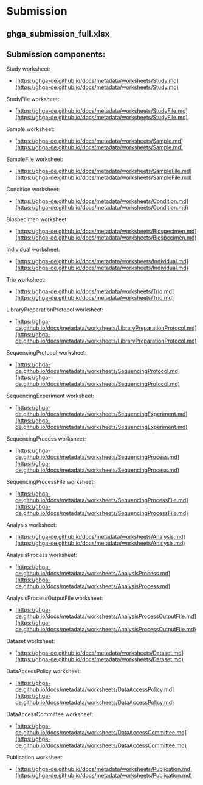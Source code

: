 # Submission

## ghga_submission_full.xlsx<br>

Submission components:
----------------------


Study worksheet:
* [https://ghga-de.github.io/docs/metadata/worksheets/Study.md](https://ghga-de.github.io/docs/metadata/worksheets/Study.md)<br>


StudyFile worksheet:
* [https://ghga-de.github.io/docs/metadata/worksheets/StudyFile.md](https://ghga-de.github.io/docs/metadata/worksheets/StudyFile.md)<br>


Sample worksheet:
* [https://ghga-de.github.io/docs/metadata/worksheets/Sample.md](https://ghga-de.github.io/docs/metadata/worksheets/Sample.md)<br>


SampleFile worksheet:
* [https://ghga-de.github.io/docs/metadata/worksheets/SampleFile.md](https://ghga-de.github.io/docs/metadata/worksheets/SampleFile.md)<br>


Condition worksheet:
* [https://ghga-de.github.io/docs/metadata/worksheets/Condition.md](https://ghga-de.github.io/docs/metadata/worksheets/Condition.md)<br>


Biospecimen worksheet:
* [https://ghga-de.github.io/docs/metadata/worksheets/Biospecimen.md](https://ghga-de.github.io/docs/metadata/worksheets/Biospecimen.md)<br>


Individual worksheet:
* [https://ghga-de.github.io/docs/metadata/worksheets/Individual.md](https://ghga-de.github.io/docs/metadata/worksheets/Individual.md)<br>


Trio worksheet:
* [https://ghga-de.github.io/docs/metadata/worksheets/Trio.md](https://ghga-de.github.io/docs/metadata/worksheets/Trio.md)<br>


LibraryPreparationProtocol worksheet:
* [https://ghga-de.github.io/docs/metadata/worksheets/LibraryPreparationProtocol.md](https://ghga-de.github.io/docs/metadata/worksheets/LibraryPreparationProtocol.md)<br>


SequencingProtocol worksheet:
* [https://ghga-de.github.io/docs/metadata/worksheets/SequencingProtocol.md](https://ghga-de.github.io/docs/metadata/worksheets/SequencingProtocol.md)<br>


SequencingExperiment worksheet:
* [https://ghga-de.github.io/docs/metadata/worksheets/SequencingExperiment.md](https://ghga-de.github.io/docs/metadata/worksheets/SequencingExperiment.md)<br>


SequencingProcess worksheet:
* [https://ghga-de.github.io/docs/metadata/worksheets/SequencingProcess.md](https://ghga-de.github.io/docs/metadata/worksheets/SequencingProcess.md)<br>


SequencingProcessFile worksheet:
* [https://ghga-de.github.io/docs/metadata/worksheets/SequencingProcessFile.md](https://ghga-de.github.io/docs/metadata/worksheets/SequencingProcessFile.md)<br>


Analysis worksheet:
* [https://ghga-de.github.io/docs/metadata/worksheets/Analysis.md](https://ghga-de.github.io/docs/metadata/worksheets/Analysis.md)<br>


AnalysisProcess worksheet:
* [https://ghga-de.github.io/docs/metadata/worksheets/AnalysisProcess.md](https://ghga-de.github.io/docs/metadata/worksheets/AnalysisProcess.md)<br>


AnalysisProcessOutputFile worksheet:
* [https://ghga-de.github.io/docs/metadata/worksheets/AnalysisProcessOutputFile.md](https://ghga-de.github.io/docs/metadata/worksheets/AnalysisProcessOutputFile.md)<br>


Dataset worksheet:
* [https://ghga-de.github.io/docs/metadata/worksheets/Dataset.md](https://ghga-de.github.io/docs/metadata/worksheets/Dataset.md)<br>


DataAccessPolicy worksheet:
* [https://ghga-de.github.io/docs/metadata/worksheets/DataAccessPolicy.md](https://ghga-de.github.io/docs/metadata/worksheets/DataAccessPolicy.md)<br>


DataAccessCommittee worksheet:
* [https://ghga-de.github.io/docs/metadata/worksheets/DataAccessCommittee.md](https://ghga-de.github.io/docs/metadata/worksheets/DataAccessCommittee.md)<br>


Publication worksheet:
* [https://ghga-de.github.io/docs/metadata/worksheets/Publication.md](https://ghga-de.github.io/docs/metadata/worksheets/Publication.md)<br>
